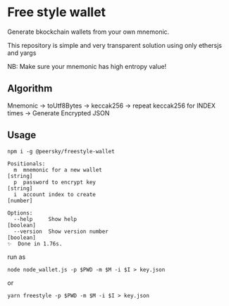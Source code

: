 # Free style wallet

Generate bkockchain wallets from your own mnemonic.

This repository is simple and very transparent solution using only ethersjs and yargs

NB: Make sure your mnemonic has high entropy value!

## Algorithm

Mnemonic -> toUtf8Bytes -> keccak256 -> repeat keccak256 for INDEX times -> Generate Encrypted JSON

## Usage

```
npm i -g @peersky/freestyle-wallet
```

```
Positionals:
  m  mnemonic for a new wallet                                          [string]
  p  password to encrypt key                                            [string]
  i  account index to create                                            [number]

Options:
  --help     Show help                                                 [boolean]
  --version  Show version number                                       [boolean]
✨  Done in 1.76s.
```

run as

`node node_wallet.js -p $PWD -m $M -i $I > key.json`

or

`yarn freestyle -p $PWD -m $M -i $I > key.json`